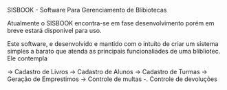 SISBOOK - Software Para Gerenciamento de Blibiotecas 


Atualmente o SISBOOK encontra-se em fase desenvolvimento porém em breve estará disponivel para uso.

Este software, e desenvolvido e mantido com o intuíto de criar um sistema simples a barato que atenda as principais funcionaliades de uma blibliotec. Ele contempla


-> Cadastro de Livros
-> Cadastro de Alunos
-> Cadastro de Turmas
-> Geração de Emprestimos
-> Controle de multas
-. Controle de devoluções